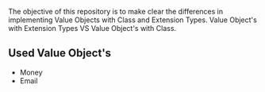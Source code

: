 The objective of this repository is to make clear the differences in implementing Value Objects with Class and Extension Types. Value Object's with Extension Types VS Value Object's with Class.

## Used Value Object's

- Money
- Email